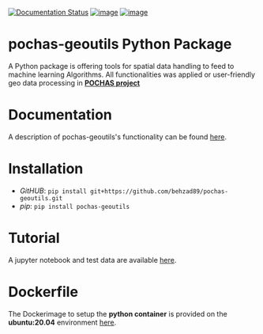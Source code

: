 [![Documentation Status](https://readthedocs.org/projects/pochas-geoutils/badge/?version=latest)](https://pochas-geoutils.readthedocs.io/en/latest/?badge=latest)
[![image](https://img.shields.io/pypi/v/pochas-geoutils)](https://pypi.org/project/pochas-geoutils/)
[![image](https://img.shields.io/badge/License-MIT-yellow.svg)](https://opensource.org/licenses/MIT)
# pochas-geoutils Python Package

A Python package is offering tools for spatial data handling to feed to machine learning Algorithms. All functionalities was applied or user-friendly geo data processing in [**POCHAS project**](https://www.swisstph.ch/fr/projects/project-detail/project/effects-of-airborne-pollen-on-cardiorespiratory-health-and-allergic-symptoms)

# Documentation

A description of pochas-geoutils's functionality can be found [here](https://pochas-geoutils.readthedocs.io/en/latest/?badge=latest#).

# Installation

- _GitHUB_:
  `pip install git+https://github.com/behzad89/pochas-geoutils.git`
- _pip_:
  `pip install pochas-geoutils`

# Tutorial

A jupyter notebook and test data are available [here](https://github.com/behzad89/pochas-geoutils/tree/Tutorials/Tutorials).

# Dockerfile

The Dockerimage to setup the **python container** is provided on the **ubuntu:20.04** environment [here](https://github.com/behzad89/pochas-geoutils/tree/main/src).
